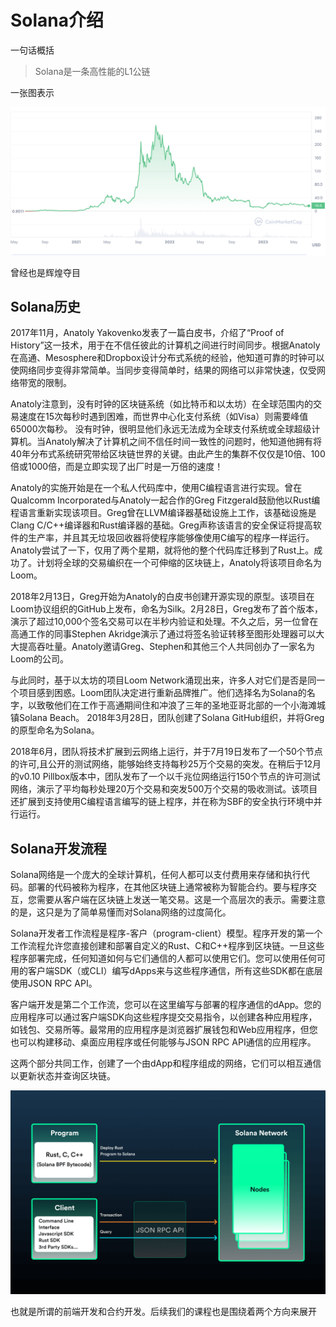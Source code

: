 # Solana介绍

一句话概括

> Solana是一条高性能的L1公链

一张图表示

![](./assets/images/sol_kline.png)

曾经也是辉煌夺目
## Solana历史
2017年11月，Anatoly Yakovenko发表了一篇白皮书，介绍了“Proof of History”这一技术，用于在不信任彼此的计算机之间进行时间同步。根据Anatoly在高通、Mesosphere和Dropbox设计分布式系统的经验，他知道可靠的时钟可以使网络同步变得非常简单。当同步变得简单时，结果的网络可以非常快速，仅受网络带宽的限制。

Anatoly注意到，没有时钟的区块链系统（如比特币和以太坊）在全球范围内的交易速度在15次每秒时遇到困难，而世界中心化支付系统（如Visa）则需要峰值65000次每秒。 没有时钟，很明显他们永远无法成为全球支付系统或全球超级计算机。当Anatoly解决了计算机之间不信任时间一致性的问题时，他知道他拥有将40年分布式系统研究带给区块链世界的关键。由此产生的集群不仅仅是10倍、100倍或1000倍，而是立即实现了出厂时是一万倍的速度！

Anatoly的实施开始是在一个私人代码库中，使用C编程语言进行实现。曾在Qualcomm Incorporated与Anatoly一起合作的Greg Fitzgerald鼓励他以Rust编程语言重新实现该项目。Greg曾在LLVM编译器基础设施上工作，该基础设施是Clang C/C++编译器和Rust编译器的基础。Greg声称该语言的安全保证将提高软件的生产率，并且其无垃圾回收器将使程序能够像使用C编写的程序一样运行。Anatoly尝试了一下，仅用了两个星期，就将他的整个代码库迁移到了Rust上。成功了。计划将全球的交易编织在一个可伸缩的区块链上，Anatoly将该项目命名为Loom。

2018年2月13日，Greg开始为Anatoly的白皮书创建开源实现的原型。该项目在Loom协议组织的GitHub上发布，命名为Silk。2月28日，Greg发布了首个版本，演示了超过10,000个签名交易可以在半秒内验证和处理。不久之后，另一位曾在高通工作的同事Stephen Akridge演示了通过将签名验证转移至图形处理器可以大大提高吞吐量。Anatoly邀请Greg、Stephen和其他三个人共同创办了一家名为Loom的公司。

与此同时，基于以太坊的项目Loom Network涌现出来，许多人对它们是否是同一个项目感到困惑。Loom团队决定进行重新品牌推广。他们选择名为Solana的名字，以致敬他们在工作于高通期间住和冲浪了三年的圣地亚哥北部的一个小海滩城镇Solana Beach。 2018年3月28日，团队创建了Solana GitHub组织，并将Greg的原型命名为Solana。

2018年6月，团队将技术扩展到云网络上运行，并于7月19日发布了一个50个节点的许可,且公开的测试网络，能够始终支持每秒25万个交易的突发。在稍后于12月的v0.10 Pillbox版本中，团队发布了一个以千兆位网络运行150个节点的许可测试网络，演示了平均每秒处理20万个交易和突发500万个交易的吸收测试。该项目还扩展到支持使用C编程语言编写的链上程序，并在称为SBF的安全执行环境中并行运行。

## Solana开发流程
Solana网络是一个庞大的全球计算机，任何人都可以支付费用来存储和执行代码。部署的代码被称为程序，在其他区块链上通常被称为智能合约。要与程序交互，您需要从客户端在区块链上发送一笔交易。这是一个高层次的表示。需要注意的是，这只是为了简单易懂而对Solana网络的过度简化。

Solana开发者工作流程是程序-客户（program-client）模型。程序开发的第一个工作流程允许您直接创建和部署自定义的Rust、C和C++程序到区块链。一旦这些程序部署完成，任何知道如何与它们通信的人都可以使用它们。您可以使用任何可用的客户端SDK（或CLI）编写dApps来与这些程序通信，所有这些SDK都在底层使用JSON RPC API。

客户端开发是第二个工作流，您可以在这里编写与部署的程序通信的dApp。您的应用程序可以通过客户端SDK向这些程序提交交易指令，以创建各种应用程序，如钱包、交易所等。最常用的应用程序是浏览器扩展钱包和Web应用程序，但您也可以构建移动、桌面应用程序或任何能够与JSON RPC API通信的应用程序。

这两个部分共同工作，创建了一个由dApp和程序组成的网络，它们可以相互通信以更新状态并查询区块链。

![](./assets/images/solana-overview-client-program.png)

也就是所谓的前端开发和合约开发。后续我们的课程也是围绕着两个方向来展开
